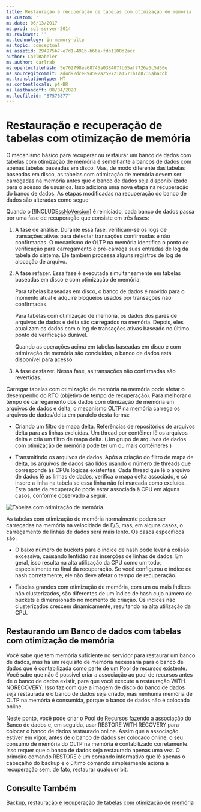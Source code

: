 ```yaml
---
title: Restauração e recuperação de tabelas com otimização de memória | Microsoft Docs
ms.custom: ''
ms.date: 06/13/2017
ms.prod: sql-server-2014
ms.reviewer: ''
ms.technology: in-memory-oltp
ms.topic: conceptual
ms.assetid: 294975b7-e7d1-491b-b66a-fdb1100d2acc
author: CarlRabeler
ms.author: carlrab
ms.openlocfilehash: 5e702798ea68745a038407fb65af7726a5c5d50e
ms.sourcegitcommit: ad4d92dce894592a259721a1571b1d8736abacdb
ms.translationtype: MT
ms.contentlocale: pt-BR
ms.lasthandoff: 08/04/2020
ms.locfileid: "87576377"
---
```

# <a name="restore-and-recovery-of-memory-optimized-tables"></a>Restauração e recuperação de tabelas com otimização de memória
  O mecanismo básico para recuperar ou restaurar um banco de dados com tabelas com otimização de memória é semelhante a bancos de dados com apenas tabelas baseadas em disco. Mas, de modo diferente das tabelas baseadas em disco, as tabelas com otimização de memória devem ser carregadas na memória antes que o banco de dados seja disponibilizado para o acesso de usuários. Isso adiciona uma nova etapa na recuperação do banco de dados. As etapas modificadas na recuperação do banco de dados são alteradas como segue:

 Quando o [!INCLUDE[ssNoVersion](../../includes/ssnoversion-md.md)] é reiniciado, cada banco de dados passa por uma fase de recuperação que consiste em três fases:

1.  A fase de análise. Durante essa fase, verificam-se os logs de transações ativas para detectar transações confirmadas e não confirmadas. O mecanismo de OLTP na memória identifica o ponto de verificação para carregamento e pré-carrega suas entradas de log da tabela do sistema. Ele também processa alguns registros de log de alocação de arquivo.

2.  A fase refazer. Essa fase é executada simultaneamente em tabelas baseadas em disco e com otimização de memória.

     Para tabelas baseadas em disco, o banco de dados é movido para o momento atual e adquire bloqueios usados por transações não confirmadas.

     Para tabelas com otimização de memória, os dados dos pares de arquivos de dados e delta são carregados na memória. Depois, eles atualizam os dados com o log de transações ativas baseado no último ponto de verificação durável.

     Quando as operações acima em tabelas baseadas em disco e com otimização de memória são concluídas, o banco de dados está disponível para acesso.

3.  A fase desfazer. Nessa fase, as transações não confirmadas são revertidas.

 Carregar tabelas com otimização de memória na memória pode afetar o desempenho do RTO (objetivo de tempo de recuperação). Para melhorar o tempo de carregamento dos dados com otimização de memória em arquivos de dados e delta, o mecanismo OLTP na memória carrega os arquivos de dados/delta em paralelo desta forma:

-   Criando um filtro de mapa delta. Referências de repositórios de arquivos delta para as linhas excluídas. Um thread por contêiner lê os arquivos delta e cria um filtro de mapa delta. (Um grupo de arquivos de dados com otimização de memória pode ter um ou mais contêineres.)

-   Transmitindo os arquivos de dados.  Após a criação do filtro de mapa de delta, os arquivos de dados são lidos usando o número de threads que corresponde às CPUs lógicas existentes. Cada thread que lê o arquivo de dados lê as linhas de dados, verifica o mapa delta associado, e só insere a linha na tabela se essa linha não foi marcada como excluída. Esta parte da recuperação pode estar associada à CPU em alguns casos, conforme observado a seguir.

 ![Tabelas com otimização de memória.](../../database-engine/media/memory-optimized-tables.gif "Tabelas com otimização de memória.")

 As tabelas com otimização de memória normalmente podem ser carregadas na memória na velocidade de E/S, mas, em alguns casos, o carregamento de linhas de dados será mais lento. Os casos específicos são:

-   O baixo número de buckets para o índice de hash pode levar à colisão excessiva, causando lentidão nas inserções de linhas de dados. Em geral, isso resulta na alta utilização da CPU como um todo, especialmente no final da recuperação. Se você configurou o índice de hash corretamente, ele não deve afetar o tempo de recuperação.

-   Tabelas grandes com otimização de memória, com um ou mais índices não clusterizados, são diferentes de um índice de hash cujo número de buckets é dimensionado no momento de criação. Os índices não clusterizados crescem dinamicamente, resultando na alta utilização da CPU.

## <a name="restoring-a-database-with-memory-optimized-tables"></a>Restaurando um Banco de dados com tabelas com otimização de memória
 Você sabe que tem memória suficiente no servidor para restaurar um banco de dados, mas há um requisito de memória necessária para o banco de dados que é contabilizada como parte de um Pool de recursos existente.  Você sabe que não é possível criar a associação ao pool de recursos antes de o banco de dados existir, para que você execute a restauração WITH NORECOVERY.  Isso faz com que a imagem de disco do banco de dados seja restaurada e o banco de dados seja criado, mas nenhuma memória de OLTP na memória é consumida, porque o banco de dados não é colocado online.

 Neste ponto, você pode criar o Pool de Recursos fazendo a associação do Banco de dados e, em seguida, usar RESTORE WITH RECOVERY para colocar o banco de dados restaurado online.  Assim que a associação estiver em vigor, antes de o banco de dados ser colocado online, o seu consumo de memória do OLTP na memória é contabilizado corretamente. Isso requer que o banco de dados seja restaurado apenas uma vez. O primeiro comando RESTORE é um comando informativo que lê apenas o cabeçalho do backup e o último comando simplesmente aciona a recuperação sem, de fato, restaurar qualquer bit.

## <a name="see-also"></a>Consulte Também
 [Backup, restauração e recuperação de tabelas com otimização de memória](memory-optimized-tables.md)


